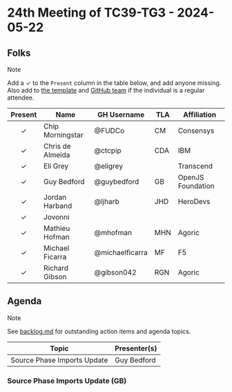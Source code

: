 # 24th Meeting of TC39-TG3 - 2024-05-22

## Folks

> [!NOTE]
> Add a ✓ to the `Present` column in the table below, and add anyone missing. Also add to [the template](../template.md) and [GitHub team](https://github.com/orgs/tc39/teams/tg3) if the individual is a regular attendee.

| Present | Name             | GH Username     | TLA | Affiliation |
| :-----: | ---------------- | --------------- | --- | ----------- |
|    ✓    | Chip Morningstar | @FUDCo          | CM  | Consensys   |
|    ✓    | Chris de Almeida | @ctcpip         | CDA | IBM         |
|    ✓    | Eli Grey         | @eligrey        |     | Transcend   |
|    ✓    | Guy Bedford      | @guybedford     | GB  | OpenJS Foundation |
|    ✓    | Jordan Harband   | @ljharb         | JHD | HeroDevs    |
|    ✓    | Jovonni          |                 |     |             |
|    ✓    | Mathieu Hofman   | @mhofman        | MHN | Agoric      |
|    ✓    | Michael Ficarra  | @michaelficarra | MF  | F5          |
|    ✓    | Richard Gibson   | @gibson042      | RGN | Agoric      |

## Agenda

> [!NOTE]
> See [backlog.md](../backlog.md) for outstanding action items and agenda topics.

| Topic                                      | Presenter(s) |
| ------------------------------------------ | ------------ |
| Source Phase Imports Update                | Guy Bedford  |

### Source Phase Imports Update (GB)
